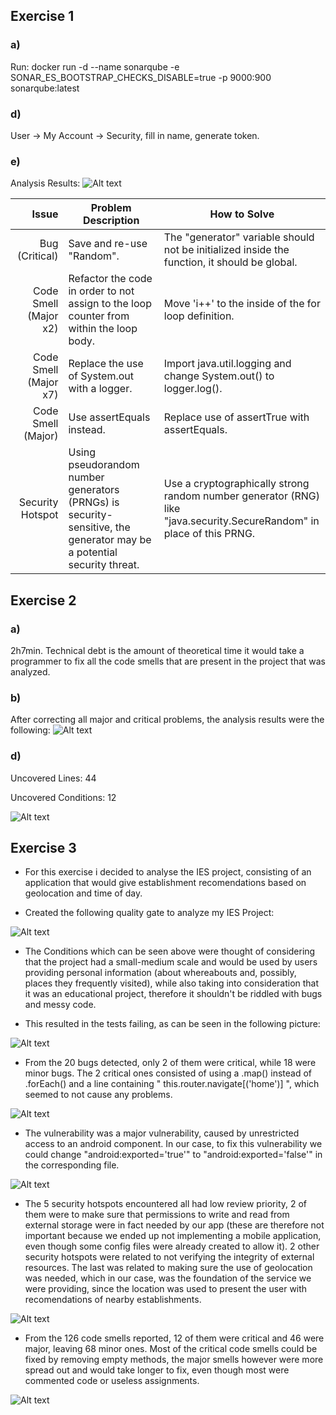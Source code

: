 ## Exercise 1
### a) 
Run:
docker run -d --name sonarqube -e SONAR_ES_BOOTSTRAP_CHECKS_DISABLE=true -p 9000:900 sonarqube:latest
	
### d) 
User -> My Account -> Security, fill in name, generate token.
	
### e)
Analysis Results:
![Alt text](Resources/EuromillionsAnalysis.png?raw=true "Euromillions Analysis")

| Issue                      | Problem Description              | How to Solve                          |
|---------------------------:|----------------------------------|---------------------------------------|
| Bug (Critical)             | Save and re-use "Random". | The "generator" variable should not be initialized inside the function, it should be global. |
| Code Smell (Major x2)      | Refactor the code in order to not assign to the loop counter from within the loop body. | Move 'i++' to the inside of the for loop definition. |   |
| Code Smell (Major x7)      | Replace the use of System.out with a logger. | Import java.util.logging and change System.out() to logger.log(). |
| Code Smell (Major)         | Use assertEquals instead. | Replace use of assertTrue with assertEquals. |
| Security Hotspot           | Using pseudorandom number generators (PRNGs) is security-sensitive, the generator may be a potential security threat. | Use a cryptographically strong random number generator (RNG) like "java.security.SecureRandom" in place of this PRNG.


## Exercise 2
### a)
2h7min.
Technical debt is the amount of theoretical time it would take a programmer to fix all the code smells that are present in the project that was analyzed.

### b)
After correcting all major and critical problems, the analysis results were the following:
![Alt text](Resources/EuromillionsAnalysisFixed.png?raw=true "Euromillions Analysis After Fixes")

### d)
Uncovered Lines: 44

Uncovered Conditions: 12

![Alt text](Resources/EuromillionsCodeCoverage.png?raw=true "Euromillions Code Coverage")


## Exercise 3
- For this exercise i decided to analyse the IES project, consisting of an application that would give establishment recomendations based on geolocation and time of day.

- Created the following quality gate to analyze my IES Project:

![Alt text](Resources/QualityGate.png?raw=true "Quality Gate")
- The Conditions which can be seen above were thought of considering that the project had a small-medium scale and would be used by users providing personal information (about whereabouts and, possibly, places they frequently visited), while also taking into consideration that it was an educational project, therefore it shouldn't be riddled with bugs and messy code.

- This resulted in the tests failing, as can be seen in the following picture:

![Alt text](Resources/AnalysisResult.png?raw=true "Analysis Result")

- From the 20 bugs detected, only 2 of them were critical, while 18 were minor bugs. The 2 critical ones consisted of using a .map() instead of .forEach() and a line containing " this.router.navigate[('home')] ", which seemed to not cause any problems.

![Alt text](Resources/Bugs.png?raw=true "Bugs Reported")

- The vulnerability was a major vulnerability, caused by unrestricted access to an android component. In our case, to fix this vulnerability we could change "android:exported='true'" to "android:exported='false'" in the corresponding file.

![Alt text](Resources/Vulnerabilities.png?raw=true "Vulnerabilites Detected")

- The 5 security hotspots encountered all had low review priority, 2 of them were to make sure that permissions to write and read from external storage were in fact needed by our app (these are therefore not important because we ended up not implementing a mobile application, even though some config files were already created to allow it). 2 other security hotspots were related to not verifying the integrity of external resources. The last was related to making sure the use of geolocation was needed, which in our case, was the foundation of the service we were providing, since the location was used to present the user with	recomendations of nearby establishments.

![Alt text](Resources/SecurityHotspots.png?raw=true "Security Hotspots")

- From the 126 code smells reported, 12 of them were critical and 46 were major, leaving 68 minor ones. Most of the critical code smells could be fixed by removing empty methods, the major smells however were more spread out and would take longer to fix, even though most were commented code or useless assignments.

![Alt text](Resources/CodeSmells.png?raw=true "Code Smells")

